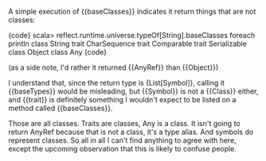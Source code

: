 A simple execution of {{baseClasses}} indicates it return things that are not classes:

{code}
scala> reflect.runtime.universe.typeOf[String].baseClasses foreach println
class String
trait CharSequence
trait Comparable
trait Serializable
class Object
class Any
{code}

(as a side note, I'd rather it returned {{AnyRef}} than {{Object}})

I understand that, since the return type is {List[Symbol]}, calling it {{baseTypes}} would be misleading, but {{Symbol}} is not a {{Class}} either, and {{trait}} is definitely something I wouldn't expect to be listed on a method called {{baseClasses}}.

Those are all classes. Traits are classes, Any is a class. It isn't going to return AnyRef because that is not a class, it's a type alias.  And symbols do represent classes.  So all in all I can't find anything to agree with here, except the upcoming observation that this is likely to confuse people.
